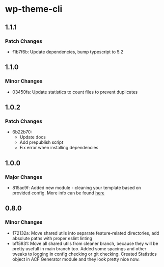 # wp-theme-cli

## 1.1.1

### Patch Changes

- f1b7f6b: Update dependencies, bump typescript to 5.2

## 1.1.0

### Minor Changes

- 03450fa: Update statistics to count files to prevent duplicates

## 1.0.2

### Patch Changes

- 6b22b70:
  - Update docs
  - Add prepublish script
  - Fix error when installing dependencies

## 1.0.0

### Major Changes

- 815ac9f: Added new module - cleaning your template based on provided config. More info can be found [here](/docs/cleaner.md)

## 0.8.0

### Minor Changes

- 172132a: Move shared utils into separate feature-related directories, add absolute paths with proper eslint linting
- bff5931: Move all shared utils from cleaner branch, because they will be pretty usefull in main branch too.
  Added some spacings and other tweaks to logging in config checking or git checking.
  Created Statistics object in ACF Generator module and they look pretty nice now.
